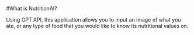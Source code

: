 
#What is NutritionAI?

Using GPT API, this application allows you to input an image of what you ate, or any type of food that you would like to know its nutritional values on.
